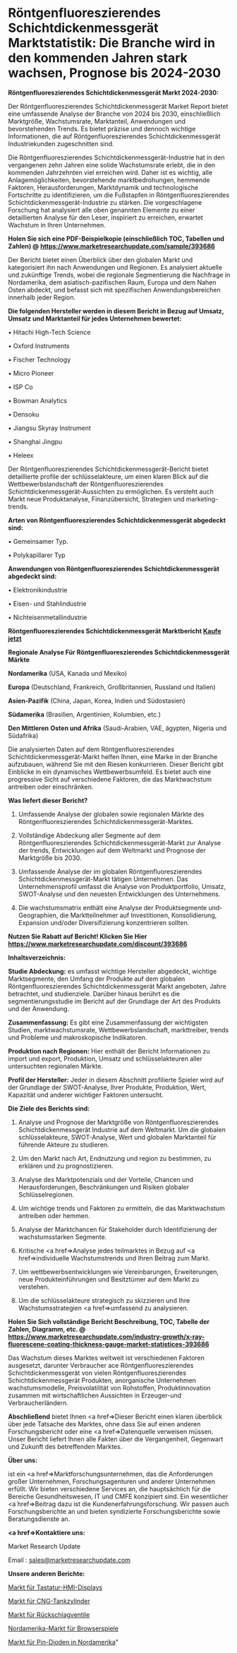 # Röntgenfluoreszierendes Schichtdickenmessgerät Marktstatistik: Die Branche wird in den kommenden Jahren stark wachsen, Prognose bis 2024-2030

<strong>Röntgenfluoreszierendes Schichtdickenmessgerät Markt 2024-2030:</strong>

Der Röntgenfluoreszierendes Schichtdickenmessgerät Market Report bietet eine umfassende Analyse der Branche von 2024 bis 2030, einschließlich Marktgröße, Wachstumsrate, Marktanteil, Anwendungen und bevorstehenden Trends. Es bietet präzise und dennoch wichtige Informationen, die auf Röntgenfluoreszierendes Schichtdickenmessgerät Industriekunden zugeschnitten sind.

Die Röntgenfluoreszierendes Schichtdickenmessgerät-Industrie hat in den vergangenen zehn Jahren eine solide Wachstumsrate erlebt, die in den kommenden Jahrzehnten viel erreichen wird. Daher ist es wichtig, alle Anlagemöglichkeiten, bevorstehende marktbedrohungen, hemmende Faktoren, Herausforderungen, Marktdynamik und technologische Fortschritte zu identifizieren, um die Fußstapfen in Röntgenfluoreszierendes Schichtdickenmessgerät-Industrie zu stärken. Die vorgeschlagene Forschung hat analysiert alle oben genannten Elemente zu einer detaillierten Analyse für den Leser, inspiriert zu erreichen, erwartet Wachstum in Ihren Unternehmen.

<strong>Holen Sie sich eine PDF-Beispielkopie (einschließlich TOC, Tabellen und Zahlen) @
</strong><strong><a href=https://www.marketresearchupdate.com/sample/393686><strong>https://www.marketresearchupdate.com/sample/393686</u></font></a></strong></strong>

Der Bericht bietet einen Überblick über den globalen Markt und kategorisiert ihn nach Anwendungen und Regionen. Es analysiert aktuelle und zukünftige Trends, wobei die regionale Segmentierung die Nachfrage in Nordamerika, dem asiatisch-pazifischen Raum, Europa und dem Nahen Osten abdeckt, und befasst sich mit spezifischen Anwendungsbereichen innerhalb jeder Region.

<strong>Die folgenden Hersteller werden in diesem Bericht in Bezug auf Umsatz, Umsatz und Marktanteil für jedes Unternehmen bewertet:</strong>

• Hitachi High-Tech Science

• Oxford Instruments

• Fischer Technology

• Micro Pioneer

• ISP Co

• Bowman Analytics

• Densoku

• Jiangsu Skyray Instrument

• Shanghai Jingpu

• Heleex

Der Röntgenfluoreszierendes Schichtdickenmessgerät-Bericht bietet detaillierte profile der schlüsselakteure, um einen klaren Blick auf die Wettbewerbslandschaft der Röntgenfluoreszierendes Schichtdickenmessgerät-Aussichten zu ermöglichen. Es versteht auch Markt neue Produktanalyse, Finanzübersicht, Strategien und marketing-trends.

<strong>Arten von Röntgenfluoreszierendes Schichtdickenmessgerät abgedeckt sind:</strong>

• Gemeinsamer Typ.

• Polykapillarer Typ

<strong>Anwendungen von Röntgenfluoreszierendes Schichtdickenmessgerät abgedeckt sind:</strong>

• Elektronikindustrie

• Eisen- und Stahlindustrie

• Nichteisenmetallindustrie

<strong>Röntgenfluoreszierendes Schichtdickenmessgerät Marktbericht <a href=https://www.marketresearchupdate.com/buynow/393686>Kaufe jetzt</a></strong>

<strong>Regionale Analyse Für Röntgenfluoreszierendes Schichtdickenmessgerät Märkte</strong>

<strong>Nordamerika</strong> (USA, Kanada und Mexiko)

<strong>Europa</strong> (Deutschland, Frankreich, Großbritannien, Russland und Italien)

<strong>Asien-Pazifik</strong> (China, Japan, Korea, Indien und Südostasien)

<strong>Südamerika</strong> (Brasilien, Argentinien, Kolumbien, etc.)

<strong>Den Mittleren</strong> <strong>Osten und Afrika</strong> (Saudi-Arabien, VAE, ägypten, Nigeria und Südafrika)

Die analysierten Daten auf dem Röntgenfluoreszierendes Schichtdickenmessgerät-Markt helfen Ihnen, eine Marke in der Branche aufzubauen, während Sie mit den Riesen konkurrieren. Dieser Bericht gibt Einblicke in ein dynamisches Wettbewerbsumfeld. Es bietet auch eine progressive Sicht auf verschiedene Faktoren, die das Marktwachstum antreiben oder einschränken.

<strong>Was liefert dieser Bericht?</strong>

1. Umfassende Analyse der globalen sowie regionalen Märkte des Röntgenfluoreszierendes Schichtdickenmessgerät-Marktes.

2. Vollständige Abdeckung aller Segmente auf dem Röntgenfluoreszierendes Schichtdickenmessgerät-Markt zur Analyse der trends, Entwicklungen auf dem Weltmarkt und Prognose der Marktgröße bis 2030.

3. Umfassende Analyse der im globalen Röntgenfluoreszierendes Schichtdickenmessgerät-Markt tätigen Unternehmen. Das Unternehmensprofil umfasst die Analyse von Produktportfolio, Umsatz, SWOT-Analyse und den neuesten Entwicklungen des Unternehmens.

4. Die wachstumsmatrix enthält eine Analyse der Produktsegmente und-Geographien, die Marktteilnehmer auf Investitionen, Konsolidierung, Expansion und/oder Diversifizierung konzentrieren sollten.

<strong>Nutzen Sie Rabatt auf Bericht! Klicken Sie Hier
</strong><strong><a href=https://www.marketresearchupdate.com/discount/393686>https://www.marketresearchupdate.com/discount/393686</b></u></font></strong></a>

<strong>Inhaltsverzeichnis:</strong>

<strong>Studie Abdeckung:</strong> es umfasst wichtige Hersteller abgedeckt, wichtige Marktsegmente, den Umfang der Produkte auf dem globalen Röntgenfluoreszierendes Schichtdickenmessgerät Markt angeboten, Jahre betrachtet, und studienziele. Darüber hinaus berührt es die segmentierungsstudie im Bericht auf der Grundlage der Art des Produkts und der Anwendung.

<strong>Zusammenfassung:</strong> Es gibt eine Zusammenfassung der wichtigsten Studien, marktwachstumsrate, Wettbewerbslandschaft, markttreiber, trends und Probleme und makroskopische Indikatoren.

<strong>Produktion nach Regionen:</strong> Hier enthält der Bericht Informationen zu import und export, Produktion, Umsatz und schlüsselakteuren aller untersuchten regionalen Märkte.

<strong>Profil der Hersteller:</strong> Jeder in diesem Abschnitt profilierte Spieler wird auf der Grundlage der SWOT-Analyse, Ihrer Produkte, Produktion, Wert, Kapazität und anderer wichtiger Faktoren untersucht.

<strong>Die Ziele des Berichts sind:</strong>

1) Analyse und Prognose der Marktgröße von Röntgenfluoreszierendes Schichtdickenmessgerät Industrie auf dem Weltmarkt.
Um die globalen schlüsselakteure, SWOT-Analyse, Wert und globalen Marktanteil für führende Akteure zu studieren.

2) Um den Markt nach Art, Endnutzung und region zu bestimmen, zu erklären und zu prognostizieren.

3) Analyse des Marktpotenzials und der Vorteile, Chancen und Herausforderungen, Beschränkungen und Risiken globaler Schlüsselregionen.

4) Um wichtige trends und Faktoren zu ermitteln, die das Marktwachstum antreiben oder hemmen.

5) Analyse der Marktchancen für Stakeholder durch Identifizierung der wachstumsstarken Segmente.

6) Kritische <a href=>Analyse</a> jedes teilmarktes in Bezug auf <a href=>individuelle</a> Wachstumstrends und Ihren Beitrag zum Markt.

7) Um wettbewerbsentwicklungen wie Vereinbarungen, Erweiterungen, neue Produkteinführungen und Besitztümer auf dem Markt zu verstehen.

8) Um die schlüsselakteure strategisch zu skizzieren und Ihre Wachstumsstrategien <a href=>umfassend</a> zu analysieren.

<strong>Holen Sie Sich vollständige Bericht Beschreibung, TOC, Tabelle der Zahlen, Diagramm, etc. @ </strong><strong><a href=https://www.marketresearchupdate.com/industry-growth/x-ray-fluorescene-coating-thickness-gauge-market-statistices-393686>https://www.marketresearchupdate.com/industry-growth/x-ray-fluorescene-coating-thickness-gauge-market-statistices-393686</a></font></strong>

Das Wachstum dieses Marktes weltweit ist verschiedenen Faktoren ausgesetzt, darunter Verbraucher ace Röntgenfluoreszierendes Schichtdickenmessgerät von vielen Röntgenfluoreszierendes Schichtdickenmessgerät Produkten, anorganische Unternehmen wachstumsmodelle, Preisvolatilität von Rohstoffen, Produktinnovation zusammen mit wirtschaftlichen Aussichten in Erzeuger-und Verbraucherländern.

<strong>Abschließend</strong> bietet Ihnen <a href=>Dieser</a> Bericht einen klaren überblick über jede Tatsache des Marktes, ohne dass Sie auf einen anderen Forschungsbericht oder eine <a href=>Datenquelle</a> verweisen müssen. Unser Bericht liefert Ihnen alle Fakten über die Vergangenheit, Gegenwart und Zukunft des betreffenden Marktes.

<strong>Über uns:</strong>

 ist ein <a href=>Marktfors</a>chungsunternehmen, das die Anforderungen großer Unternehmen, Forschungsagenturen und anderer Unternehmen erfüllt. Wir bieten verschiedene Services an, die hauptsächlich für die Bereiche Gesundheitswesen, IT und CMFE konzipiert sind. Ein wesentlicher <a href=>Beitrag</a> dazu ist die Kundenerfahrungsforschung. Wir passen auch Forschungsberichte an und bieten syndizierte Forschungsberichte sowie Beratungsdienste an.

<strong><a href=>Kontaktiere uns:</a></strong>

Market Research Update

Email : sales@marketresearchupdate.com

<strong>Unsere anderen Berichte:</strong>

<a href=https://www.linkedin.com/pulse/keypad-hmi-displays-market-2023-latest-trending>Markt für Tastatur-HMI-Displays</a>

<a href=https://www.linkedin.com/pulse/cng-tank-cylinder-market-analysis-segment-region>Markt für CNG-Tankzylinder</a>

<a href=https://www.linkedin.com/pulse/check-valve-market-2023-analysis-growth-drivers-vendors>Markt für Rückschlagventile</a>

<a href=https://www.linkedin.com/pulse/north-america-browser-game-market-growing-rapidly>Nordamerika-Markt für Browserspiele</a>

<a href=https://www.linkedin.com/pulse/north-america-pin-diode-market-2023-brief-regionwise>Markt für Pin-Dioden in Nordamerika</a>"
